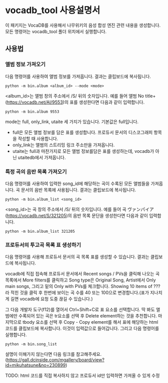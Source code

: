# vocadb_tool 사용설명서

이 패키지는 VocaDB를 사용해서 나무위키의 음성 합성 엔진 관련 내용을 생성합니다. 모든 명령어는 vocadb_tool 폴더 위치에서 실행합니다.

## 사용법

### 앨범 정보 가져오기
다음 명령어를 사용하여 앨범 정보를 가져옵니다. 결과는 클립보드에 복사됩니다.

    python -m bin.album <album_id> --mode <mode>

<album_id>는 앨범 창의 주소에서 /S/ 뒤의 숫자입니다. 예를 들어 앨범 No title+(https://vocadb.net/Al/9553)의 표를 생성한다면 다음과 같이 입력합니다.

    python -m bin.album 9553

mode는 full, only_link, utaite 세 가지가 있습니다. 기본값은 full입니다.
* full은 모든 앨범 정보를 담은 표를 생성합니다. 프로듀서 문서의 디스코그래피 항목을 작성할 때 사용합니다. 
* only_link는 앨범의 스트리밍 링크 주소만을 가져옵니다.
* utaite는 full과 마찬가지로 모든 앨범 정보를담은 표를 생성하는데, vocadb가 아닌 utaitedb에서 가져옵니다. 

### 특정 곡의 음반 목록 가져오기
다음 명령어를 사용하여 입력한 song_id에 해당하는 곡이 수록된 모든 앨범들을 가져옵니다. 곡 문서의 음반 목록에 사용됩니다. 결과는 클립보드에 복사됩니다. 

    python -m bin.album_list <song_id>

<song_id>는 곡 창의 주소에서 /S/ 뒤의 숫자입니다. 예를 들어 곡 ヴァンパイア(https://vocadb.net/S/321205)의 음반 목록 문단을 생성한다면 다음과 같이 입력합니다.

    python -m bin.album_list 321205

### 프로듀서의 투고곡 목록 표 생성하기
다음 명령어를 사용해 프로듀서 문서의 곡 목록 표를 생성할 수 있습니다. 결과는 클립보드에 복사됩니다.

vocadb에 직접 접속해 프로듀서 문서에서 Recent songs / PVs을 클릭해 나오는 곡 목록에서 More filters를 클릭하고 Song type은 Original Song, Artist에서 Only main songs, 그리고 밑의 Only with PVs를 체크합니다. Showing 10 items of ???라 적힌 것을 클릭 후 한번에 보이는 곡 수를 40 또는 100으로 변경합니다.(표가 지나치게 길면 vocadb에 요청 도중 끊길 수 있습니다.)

그 다음 개발자 도구(f12)를 열어서 Ctrl+Shift+C로 표 요소를 선택합니다. 딱 봐도 앨범에만 수록되어 있는 곡은 tr요소를 선택 후 Delete element하는 것을 추천합니다. 마지막으로 tbody 요소를 선택 후 Copy - Copy element를 해서 표에 해당하는 html 코드를 클립보드에 복사합니다. 이것이 입력값으로 들어갑니다. 그리고 다음 명령어를 실행합니다. 

    python -m bin.song_list

설명이 이해가지 않는다면 다음 링크를 참고해주세요.(https://gall.dcinside.com/mgallery/board/view?id=mikuhatsune&no=230899)

TODO: html 코드를 직접 복사하지 않고 프로듀서 id만 입력하면 가져올 수 있게 수정
